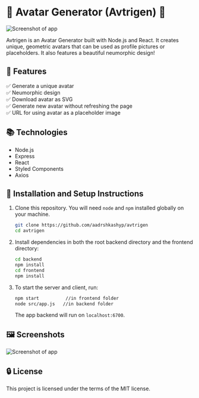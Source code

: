 # 🎨 Avatar Generator (Avtrigen) 👤

![Screenshot of app](https://i.ibb.co/8g4VR52/Clean-Shot-2023-05-16-at-18-24-05.gif)

Avtrigen is an Avatar Generator built with Node.js and React. It creates unique, geometric avatars that can be used as profile pictures or placeholders. It also features a beautiful neumorphic design!

## 🚀 Features

✅ Generate a unique avatar  
✅ Neumorphic design  
✅ Download avatar as SVG  
✅ Generate new avatar without refreshing the page  
✅ URL for using avatar as a placeholder image

## 📚 Technologies

- Node.js
- Express
- React
- Styled Components
- Axios

## 🚧 Installation and Setup Instructions

1. Clone this repository. You will need `node` and `npm` installed globally on your machine.

   ```bash
   git clone https://github.com/aadrshkashyp/avtrigen
   cd avtrigen
   ```

2. Install dependencies in both the root backend directory and the frontend directory:

   ```bash
   cd backend
   npm install
   cd frontend
   npm install
   ```

3. To start the server and client, run:

   ```bash
   npm start          //in frontend folder
   node src/app.js   //in backend folder
   ```

   The app backend will run on `localhost:6700`.

## 🖼️ Screenshots

![Screenshot of app](https://i.ibb.co/mCDXr6Y/Clean-Shot-2023-05-16-at-18-22-32.png)

## 🔒 License

This project is licensed under the terms of the MIT license.
